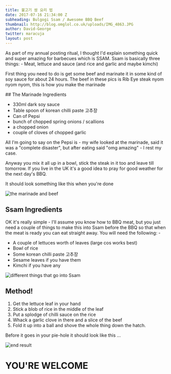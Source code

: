 ```yaml
---
title: 불고기 쌈 요리 법
date: 2017-07-16 21:34:00 Z
subheading: Bulgogi Ssam / Awesome BBQ Beef
thumbnail: http://blog.omglol.co.uk/uploads/IMG_4863.JPG
author: David-George
twitter: maracuja
layout: post
---
```


As part of my annual posting ritual, I thought I'd explain something quick and super amazing for barbecues which is SSAM. Ssam is basically three things: - Meat, lettuce and sauce (and rice and garlic and maybe kimchi)

First thing you need to do is get some beef and marinate it in some kind of soy sauce for about 24 hours. The beef in these pics is Rib Eye steak nyom nyom nyom, this is how you make the marinade

## The Marinade Ingredients
- 330ml dark soy sauce
- Table spoon of korean chilli paste 고추장
- Can of Pepsi
- bunch of chopped spring onions / scallions
- a chopped onion
- couple of cloves of chopped garlic

All I'm going to say on the Pepsi is - my wife looked at the marinade, said it was a "complete disaster", but after eating said "omg amazing" - I rest my case.

Anyway you mix it all up in a bowl, stick the steak in it too and leave till tomorrow. If you live in the UK it's a good idea to pray for good weather for the next day's BBQ.

It should look something like this when you're done

![the marinade and beef](/uploads/marinade.jpg)

## Ssam Ingredients

OK it's really simple - I'll assume you know how to BBQ meat, but you just need a couple of
things to make this into Ssam before the BBQ so that when the meat is ready you can eat
straight away. You will need the following: -
- A couple of lettuces worth of leaves (large cos works best)
- Bowl of rice
- Some korean chilli paste 고추장
- Sesame leaves if you have them
- Kimchi if you have any

![different things that go into Ssam](/uploads/IMG_1847.JPG)

## Method!

1. Get the lettuce leaf in your hand
2. Stick a blob of rice in the middle of the leaf
3. Put a splodge of chilli sauce on the rice
4. Whack a garlic clove in there and a slice of the beef
5. Fold it up into a ball and shove the whole thing down the hatch.

Before it goes in your pie-hole it should look like this ...

![end result](/uploads/IMG_1993.JPG)

# YOU'RE WELCOME

